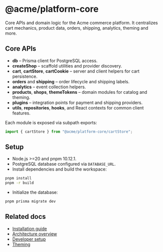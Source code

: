 # @acme/platform-core

Core APIs and domain logic for the Acme commerce platform. It centralizes cart mechanics, product data, orders, shipping, analytics, theming and more.

## Core APIs

- **db** – Prisma client for PostgreSQL access.
- **createShop** – scaffold utilities and provider discovery.
- **cart**, **cartStore**, **cartCookie** – server and client helpers for cart persistence.
- **orders** and **shipping** – order lifecycle and shipping labels.
- **analytics** – event collection helpers.
- **products**, **shops**, **themeTokens** – domain modules for catalog and theming.
- **plugins** – integration points for payment and shipping providers.
- **utils**, **repositories**, **hooks**, and React contexts for common client features.

Each module is exposed via subpath exports:

```ts
import { cartStore } from "@acme/platform-core/cartStore";
```

## Setup

- Node.js \>=20 and pnpm 10.12.1.
- PostgreSQL database configured via `DATABASE_URL`.
- Install dependencies and build the workspace:

```bash
pnpm install
pnpm -r build
```

- Initialize the database:

```bash
pnpm prisma migrate dev
```

## Related docs

- [Installation guide](../../docs/install.md)
- [Architecture overview](../../docs/architecture.md)
- [Developer setup](../../doc/setup.md)
- [Theming](../../docs/theming.md)

